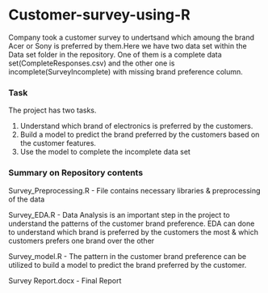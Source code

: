 # Customer-survey-using-R

Company took a customer survey to undertsand which amoung the brand Acer or Sony is preferred by them.Here we have two data set within the Data set folder in the repository. One of them is a complete data set(CompleteResponses.csv) and the other one is incomplete(SurveyIncomplete) with missing brand preference column. 

### Task
The project has two tasks. 

1. Understand which brand of electronics is preferred by the customers. 
2. Build a model to predict the brand preferred by the customers based on the customer features. 
3. Use the model to complete the incomplete data set

### Summary on Repository contents
Survey_Preprocessing.R - File contains necessary libraries & preprocessing of the data

Survey_EDA.R - Data Analysis is an important step in the project to understand the patterns of the customer brand preference. EDA can done to understand which brand is preferred by the customers the most & which customers prefers one brand over the other

Survey_model.R - The pattern in the customer brand preference can be utilized to build a model to predict the brand preferred by the customer. 

Survey Report.docx - Final Report 
